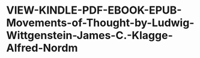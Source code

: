 # VIEW-KINDLE-PDF-EBOOK-EPUB-Movements-of-Thought-by-Ludwig-Wittgenstein-James-C.-Klagge-Alfred-Nordm